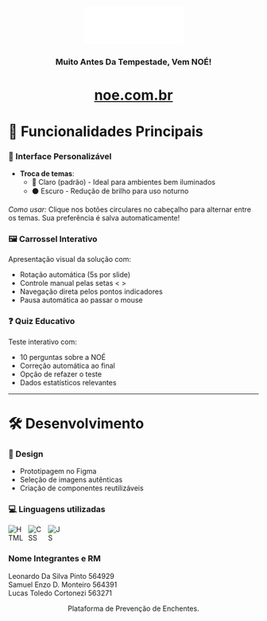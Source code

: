 <div align="center">

<img src="./src/assets/img/logo-light.png" width="200px">
</div>

<div  align="center">

### Muito Antes Da Tempestade, Vem NOÉ!

# [noe.com.br](https://gs-fiap-noe.github.io/Gs-Front-Web/)
</div>

# 🎯 Funcionalidades Principais

### 📱 Interface Personalizável
- **Troca de temas**:
  - 🔴 Claro (padrão) - Ideal para ambientes bem iluminados
  - ⚫ Escuro - Redução de brilho para uso noturno

*Como usar:* Clique nos botões circulares no cabeçalho para alternar entre os temas. Sua preferência é salva automaticamente!

### 🖼️ Carrossel Interativo
Apresentação visual da solução com:
- Rotação automática (5s por slide)
- Controle manual pelas setas  < >
- Navegação direta pelos pontos indicadores
- Pausa automática ao passar o mouse

### ❓ Quiz Educativo
Teste interativo com:
- 10 perguntas sobre a NOÉ
- Correção automática ao final
- Opção de refazer o teste
- Dados estatísticos relevantes

---

# 🛠️ Desenvolvimento

### 🎨 Design
- Prototipagem no Figma
- Seleção de imagens autênticas
- Criação de componentes reutilizáveis

### 💻 Linguagens utilizadas

<img 
    align="left" 
    alt="HTML"
    title="HTML 5" 
    width="30px" 
    style="padding-right: 10px;" 
    src="https://cdn.jsdelivr.net/gh/devicons/devicon@latest/icons/html5/html5-original.svg" 
/>
<img 
    align="left" 
    alt="CSS" 
    title="CSS 3"
    width="30px" 
    style="padding-right: 10px;" 
    src="https://cdn.jsdelivr.net/gh/devicons/devicon@latest/icons/css3/css3-original.svg" 
/>

<img 
    align="left" 
    alt="JS" 
    title="JS"
    width="30px" 
    style="padding-right: 10px;" 
    src="https://cdn.jsdelivr.net/gh/devicons/devicon@latest/icons/javascript/javascript-original.svg" 
/>

<br>
<br>

### Nome Integrantes e RM

Leonardo Da Silva Pinto 564929 <br>
Samuel Enzo D. Monteiro 564391 <br>
Lucas Toledo Cortonezi 563271 <br>

<p align="center">Plataforma de Prevenção de Enchentes.</p>

